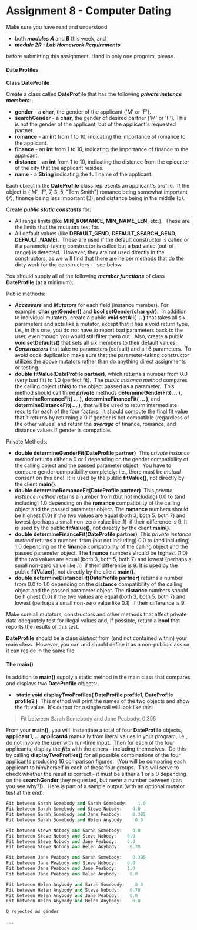Assignment 8 - Computer Dating
==============================

Make sure you have read and understood

*   both **_m_**_**odules A**_ and _**B**_ this week, and
*   _**module 2R - Lab Homework Requirements**_

before submitting this assignment. Hand in only one program, please. 

#### Date Profiles

**Class DateProfile**

Create a class called **DateProfile** that has the following _**private instance members**_:

*   **gender** - a **char**, the gender of the applicant ('M' or 'F').
*   **searchGender** - a **char**, the gender of desired partner ('M' or 'F'). This is not the gender of the applicant, but of the applicant's requested partner.
*   **romance** - an **int** from 1 to 10, indicating the importance of romance to the applicant.
*   **finance** - an **int** from 1 to 10, indicating the importance of finance to the applicant.
*   **distance** - an **int** from 1 to 10, indicating the distance from the epicenter of the city that the applicant resides.
*   **name** - a **String** indicating the full name of the applicant.

Each object in the **DateProfile** class represents an applicant's profile.  If the object is ('M', 'F', 7, 3, 5, "Tom Smith") romance being somewhat important (7), finance being less important (3), and distance being in the middle (5).

Create _**public static constants**_ for:

*   All range limits (like **MIN\_ROMANCE**, **MIN\_NAME\_LEN**, etc.).  These are the limits that the mutators test for.
*   All default values (like **DEFAULT\_GEND**, **DEFAULT\_SEARCH\_GEND**, **DEFAULT\_NAME**).  These are used if the default constructor is called or if a parameter-taking constructor is called but a bad value (out-of-range) is detected.  However, they are not used directly in the constructors, as we will find that there are helper methods that do the dirty work for the constructors -- see below.

You should supply all of the following _**member functions**_ of class **DateProfile** (at a minimum):

Public methods:

*   _**Accessors**_ and _**Mutators**_ for each field (instance member). For example: **char getGender()** and **bool setGender(char gdr)**.  In addition to individual mutators, create a public **void setAll( ... )** that takes all six parameters and acts like a mutator, except that it has a void return type, i.e., in this one, you do not have to report bad parameters back to the user, even though you would still filter them out.  Also, create a public **void setDefaults()** that sets all six members to their default values.
*   **_Constructors_** that take no parameters (default) and all 6 parameters.  To avoid code duplication make sure that the parameter-taking constructor utilizes the above mutators rather than do anything direct assignments or testing.
*   **double fitValue(DateProfile partner)**, which returns a number from 0.0 (very bad fit) to 1.0 (perfect fit).  The _public instance method_ compares the calling object (**this**) to the object passed as a parameter.  This method should call three _**private**_ methods **determineGenderFit( ... ), determineRomanceFit( ... ),** **determineFinanceFit( ... )**, and **determineDistanceFit( ... )**, that will be used to return intermediate results for each of the four factors.  It should compute the final fit value that it returns by returning a 0 if gender is not compatible (regardless of the other values) and return the _**average**_ of finance, romance, and distance values if gender is compatible.

Private Methods:

*   **double determineGenderFit(DateProfile partner)**  This _private instance method_ returns either a 0 or 1 depending on the gender compatibility of the calling object and the passed parameter object.  You have to compare gender compatibility completely: i.e., there must be _mutual_ consent on this one!  It is used by the public **fitValue()**, not directly by the client **main()**.
*   **double determineRomanceFit(DateProfile partner)**  This _private instance method_ returns a number from (but not including) 0.0 to (and including) 1.0 depending on the **romance** compatibility of the calling object and the passed parameter object. The **romance** numbers should be highest (1.0) if the two values are equal (both 3, both 5, both 7) and lowest (perhaps a small non-zero value like .1)  if their difference is 9. It is used by the public **fitValue()**, not directly by the client **main()**.
*   **double determineFinanceFit(DateProfile partner)**  This _private instance method_ returns a number  from (but not including) 0.0 to (and including) 1.0 depending on the **finance** compatibility of the calling object and the passed parameter object. The **finance** numbers should be highest (1.0) if the two values are equal (both 3, both 5, both 7) and lowest (perhaps a small non-zero value like .1)  if their difference is 9. It is used by the public **fitValue()**, not directly by the client **main()**.
*   **double determineDistanceFit(DateProfile partner)** returns a number from 0.0 to 1.0 depending on the **distance** compatibility of the calling object and the passed parameter object. The **distance** numbers should be highest (1.0) if the two values are equal (both 3, both 5, both 7) and lowest (perhaps a small non-zero value like 0.1)  if their difference is 9.

Make sure all mutators, constructors and other methods that affect private data adequately test for illegal values and, if possible, return a **bool** that reports the results of this test.

**DateProfile** should be a class _distinct_ from (and not contained within) your main class.  However, you can and should define it as a non-public class so it can reside in the same file. 

#### **The main()**

In addition to **main()** supply a static method in the main class that compares and displays two **DateProfile** objects:

*    **static void displayTwoProfiles( DateProfile profile1, DateProfile profile2 )**  This method will print the names of the two objects and show the fit value.  It's output for a single call will look like this:

> Fit between Sarah Somebody and Jane Peabody:    0.395

From your **main(),** you will  instantiate a total of four **DateProfile** objects, **applicant1, ... applicant4** manually from literal values in your program, i.e., do not involve the user with run-time input.  Then for each of the four applicants, display the **_fits_** with the others - including themselves.  Do this by calling **displayTwoProfiles()** for all possible combinations of the four applicants producing 16 comparison figures.  (You will be comparing each applicant to him/herself in each of these four groups.  This will serve to check whether the result is correct - it must be either a 1 or a 0 depending on the **searchGender** they requested, but never a number between (can you see why?)).  Here is part of a sample output (with an optional mutator test at the end):
``` cpp
Fit between Sarah Somebody and Sarah Somebody:    1.0
Fit between Sarah Somebody and Steve Nobody:    0.0
Fit between Sarah Somebody and Jane Peabody:    0.395
Fit between Sarah Somebody and Helen Anybody:    0.0

Fit between Steve Nobody and Sarah Somebody:    0.0
Fit between Steve Nobody and Steve Nobody:    0.0
Fit between Steve Nobody and Jane Peabody:    0.0
Fit between Steve Nobody and Helen Anybody:    0.78

Fit between Jane Peabody and Sarah Somebody:    0.395
Fit between Jane Peabody and Steve Nobody:    0.0
Fit between Jane Peabody and Jane Peabody:    1.0
Fit between Jane Peabody and Helen Anybody:    0.0

Fit between Helen Anybody and Sarah Somebody:    0.0
Fit between Helen Anybody and Steve Nobody:    0.78
Fit between Helen Anybody and Jane Peabody:    0.0
Fit between Helen Anybody and Helen Anybody:    0.0

Q rejected as gender

...
```
